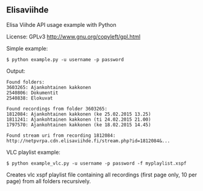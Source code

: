 Elisaviihde
----

Elisa Viihde API usage example with Python

License: GPLv3 http://www.gnu.org/copyleft/gpl.html

Simple example:
```
$ python example.py -u username -p password
```
Output:
```
Found folders:
3603265: Ajankohtainen kakkonen
2540806: Dokumentit
2540838: Elokuvat

Found recordings from folder 3603265:
1812084: Ajankohtainen kakkonen (ke 25.02.2015 13.25)
1811241: Ajankohtainen kakkonen (ti 24.02.2015 21.00)
1797570: Ajankohtainen kakkonen (ke 18.02.2015 14.45)

Found stream uri from recording 1812084:
http://netpvrpa.cdn.elisaviihde.fi/stream.php?id=1812084&...
```

VLC playlist example:
```
$ python example_vlc.py -u username -p password -f myplaylist.xspf
```

Creates vlc xspf playlist file containing all recordings (first page only, 10 per page) from all folders recursively.
